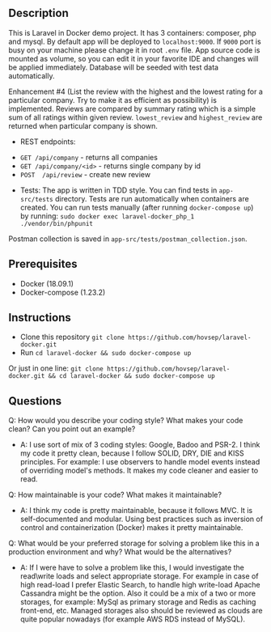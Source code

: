 ## Description

This is Laravel in Docker demo project. It has 3 containers: composer, php and mysql.
By default app will be deployed to `localhost:9000`.
If `9000` port is busy on your machine please change it in root `.env` file. 
App source code is mounted as volume, so you can edit it in your favorite IDE and changes will be applied immediately.
Database will be seeded with test data automatically. 

Enhancement #4 (List the review with the highest and the lowest rating for a particular company. Try to make it as efficient as possibility) is implemented.
Reviews are compared by summary rating which is a simple sum of all ratings within given review.
`lowest_review` and `highest_review` are returned when particular company is shown.

* REST endpoints:
- `GET /api/company` - returns all companies
- `GET /api/company/<id>` - returns single company by id
- `POST  /api/review` - create new review 

* Tests:
The app is written in TDD style. You can find tests in `app-src/tests` directory. 
Tests are run automatically when containers are created. 
You can run tests manually (after running `docker-compose up`) by running:
`sudo docker exec laravel-docker_php_1 ./vendor/bin/phpunit`

Postman collection is saved in `app-src/tests/postman_collection.json`.

## Prerequisites
 - Docker (18.09.1)
 - Docker-compose (1.23.2)


## Instructions

 - Clone this repository `git clone https://github.com/hovsep/laravel-docker.git`
 - Run `cd laravel-docker && sudo docker-compose up`
 
 Or just in one line: `git clone https://github.com/hovsep/laravel-docker.git && cd laravel-docker && sudo docker-compose up`
 
 ## Questions
Q: How would you describe your coding style? What makes your code clean? Can you point out an example?
 * A: I use sort of mix of 3 coding styles: Google, Badoo and PSR-2. I think my code it pretty clean, because I follow SOLID, DRY, DIE and KISS principles.
 For example: I use observers to handle model events instead of overriding model's methods. It makes my code cleaner and easier to read.
 
Q: How maintainable is your code? What makes it maintainable?
 * A: I think my code is pretty maintainable, because it follows MVC. It is self-documented and modular. 
Using best practices such as inversion of control and containerization (Docker) makes it pretty maintainable.

Q: What would be your preferred storage for solving a problem like this in a production environment and why? What would be the alternatives?
 * A: If I were have to solve a problem like this, I would investigate the read\write loads and select appropriate storage.
For example in case of high read-load I prefer Elastic Search, to handle high write-load Apache Cassandra might be the option.
Also it could be a mix of a two or more storages, for example: MySql as primary storage and Redis as caching front-end, etc.
Managed storages also should be reviewed as clouds are quite popular nowadays (for example AWS RDS instead of MySQL).